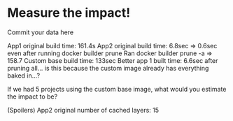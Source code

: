 # Measure the impact!

Commit your data here

App1 original build time: 161.4s
App2 original build time: 6.8sec => 0.6sec even after running docker builder prune
Ran docker builder prune -a => 158.7
Custom base build time: 133sec
Better app 1 built time: 6.6sec after pruning all... is this because the custom image already has everything baked in...?

If we had 5 projects using the custom base image, what would you estimate the impact to be?

(Spoilers)
App2 original number of cached layers: 15